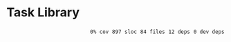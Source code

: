 # Task Library


<p align="right">
    <code>0% cov</code>&nbsp;
    <code>897 sloc</code>&nbsp;
    <code>84 files</code>&nbsp;
    <code>12 deps</code>&nbsp;
    <code>0 dev deps</code>
</p>



<!-- START doctoc -->
<!-- END doctoc -->
